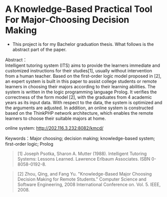 # A Knowledge-Based Practical Tool For Major-Choosing Decision Making
* This project is for my Bachelor graduation thesis. What follows is the abstract part of the paper.

Abstract：  
Intelligent tutoring system (ITS) aims to provide the learners immediate and customized instructions for their studies[1], usually without intervention from a human teacher. Based on the first-order logic model proposed in [2], an expert system is built in this paper to assist college students or remote learners in choosing their majors according to their learning abilities. The system is written in the logic programming language Prolog. It verifies the correctness of the form model [2], with the graduates from 4 academic years as its input data. With respect to the data, the system is optimized and the arguments are adjusted. In addition, an online system is constructed based on the ThinkPHP network architecture, which enables the remote learners to choose their suitable majors at home.

online system: http://202.116.3.232:8082/kmcd/

Keywords：Major choosing; decision making; knowledge-based system; first-order logic; Prolog

>[1] Joseph Psotka, Sharon A. Mutter (1988). Intelligent Tutoring Systems: Lessons Learned. Lawrence Erlbaum Associates. ISBN 0-8058-0192-8.

>[2] Zhou, Qing, and Fang Yu. "Knowledge-Based Major Choosing Decision Making for Remote Students." Computer Science and Software Engineering, 2008 International Conference on. Vol. 5. IEEE, 2008.
